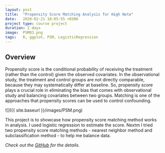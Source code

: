 ```yaml
---
layout: post
title:  "Propensity Score Matching Analysis for High Note"
date:   2020-02-21 18:05:55 +0300
project type: course project
duration: 2 days
image:  PSM03.png
tags:   R, ggplot, PSM, LogisticRegression
---
```

## Overview
Propensity score is the conditional probability of receiving the treatment (rather than the control) given the observed covariates. In the observational study, the treatment and control groups are not directly comparable, because they may systematically differ at baseline. So, propensity score plays a crucial role in eliminating the bias that comes with observational study and balancing covariates between two groups. Matching is one of the approaches that propensity scores can be used to control confounding. 

![]({{ site.baseurl }}/images/PSM.png)

This project is to showcase how propensity score matching method works in analysis. I used logistic regression to estimate the score. Nextm I tried two propensity score matching methods - nearest neighbor method and subclassification method - to help me balance data. 


*Check out the [GitHub][psm-github] for the details.*

[psm-github]:   https://github.com/yuyaya2016/Propensity_Score_Matching_R/blob/master/PSM_Rcode.Rmd

